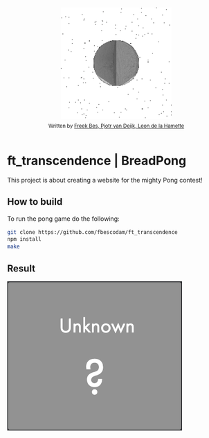 </br>
<div align="center">
  <img width=256 src="./imgs/Freek.gif" alt="Logo">
</div>
<div align="center">
  <sub>Written by <a href="https://github.com/FreekBes">Freek Bes, <a href="https://github.com/TheBriar">Pjotr van Deijk, <a href="https://portfolio.w2wizard.dev/">Leon de la Hamette</a></sub>
</div>
</br>



# ft_transcendence | BreadPong
This project is about creating a website for the mighty Pong contest!

## How to build

To run the pong game do the following:
```bash
git clone https://github.com/fbescodam/ft_transcendence
npm install
make
```

## Result
![Result](./imgs/Result.png)
